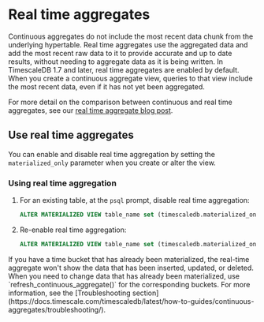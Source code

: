 # Real time aggregates
Continuous aggregates do not include the most recent data chunk from the
underlying hypertable. Real time aggregates use the aggregated data and add the
most recent raw data to it to provide accurate and up to date results, without
needing to aggregate data as it is being written. In TimescaleDB 1.7 and later,
real time aggregates are enabled by default. When you create a continuous
aggregate view, queries to that view include the most recent data, even if
it has not yet been aggregated.

For more detail on the comparison between continuous and real time aggregates,
see our [real time aggregate blog post][blog-rtaggs].

## Use real time aggregates
You can enable and disable real time aggregation by setting the
`materialized_only` parameter when you create or alter the view.

<procedure>

### Using real time aggregation
1.  For an existing table, at the `psql` prompt, disable real time aggregation:
    ```sql
    ALTER MATERIALIZED VIEW table_name set (timescaledb.materialized_only = true);
    ```
1.  Re-enable real time aggregation:
    ```sql
    ALTER MATERIALIZED VIEW table_name set (timescaledb.materialized_only = false);
    ```

</procedure>

<highlight type="important">
If you have a time bucket that has already been materialized, the real-time
aggregate won't show the data that has been inserted, updated, or deleted. When
you need to change data that has already been materialized, use
`refresh_continuous_aggregate()` for the corresponding buckets. For more
information, see the [Troubleshooting section](https://docs.timescale.com/timescaledb/latest/how-to-guides/continuous-aggregates/troubleshooting/).
</highlight>

[blog-rtaggs]: https://blog.timescale.com/blog/achieving-the-best-of-both-worlds-ensuring-up-to-date-results-with-real-time-aggregation/
[troubleshooting]: https://docs.timescale.com/timescaledb/latest/how-to-guides/continuous-aggregates/troubleshooting/
